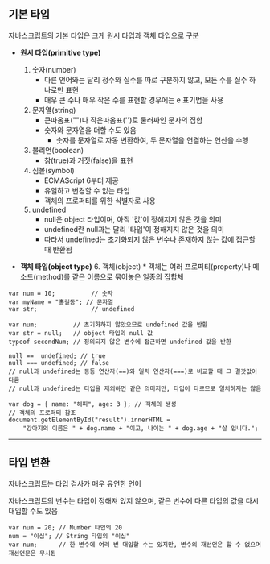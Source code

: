 ## 기본 타입

자바스크립트의 기본 타입은 크게 원시 타입과 객체 타입으로 구분

* **원시 타입(primitive type)**
    1. 숫자(number)
        * 다른 언어와는 달리 정수와 실수를 따로 구분하지 않고, 모든 수를 실수 하나로만 표현
        * 매우 큰 수나 매우 작은 수를 표현할 경우에는 e 표기법을 사용
    2. 문자열(string)
        * 큰따옴표("")나 작은따옴표('')로 둘러싸인 문자의 집합
        * 숫자와 문자열을 더할 수도 있음
            * 숫자를 문자열로 자동 변환하여, 두 문자열을 연결하는 연산을 수행
    3. 불리언(boolean)
        * 참(true)과 거짓(false)을 표현
    4. 심볼(symbol) 
        * ECMAScript 6부터 제공
        * 유일하고 변경할 수 없는 타입
        * 객체의 프로퍼티를 위한 식별자로 사용
    5. undefined
        * null은 object 타입이며, 아직 '값'이 정해지지 않은 것을 의미
        * undefined란 null과는 달리 '타입'이 정해지지 않은 것을 의미
        * 따라서 undefined는 초기화되지 않은 변수나 존재하지 않는 값에 접근할 때 반환됨


* **객체 타입(object type)**
    6. 객체(object)
        * 객체는 여러 프로퍼티(property)나 메소드(method)를 같은 이름으로 묶어놓은 일종의 집합체

```
var num = 10;          // 숫자
var myName = "홍길동"; // 문자열
var str;               // undefined

var num;          // 초기화하지 않았으므로 undefined 값을 반환
var str = null;   // object 타입의 null 값
typeof secondNum; // 정의되지 않은 변수에 접근하면 undefined 값을 반환

null ==  undefined; // true
null === undefined; // false
// null과 undefined는 동등 연산자(==)와 일치 연산자(===)로 비교할 때 그 결괏값이 다름
// null과 undefined는 타입을 제외하면 같은 의미지만, 타입이 다르므로 일치하지는 않음

var dog = { name: "해피", age: 3 }; // 객체의 생성
// 객체의 프로퍼티 참조
document.getElementById("result").innerHTML =
    "강아지의 이름은 " + dog.name + "이고, 나이는 " + dog.age + "살 입니다.";
```

---

## 타입 변환

자바스크립트는 타입 검사가 매우 유연한 언어

자바스크립트의 변수는 타입이 정해져 있지 않으며, 같은 변수에 다른 타입의 값을 다시 대입할 수도 있음

```
var num = 20; // Number 타입의 20
num = "이십"; // String 타입의 "이십"
var num;      // 한 변수에 여러 번 대입할 수는 있지만, 변수의 재선언은 할 수 없으며 재선언문은 무시됨
```

